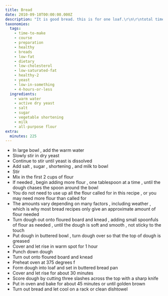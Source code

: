 ```yaml
---
title: Bread
date: 2010-09-10T00:00:00.000Z
description: "It is good bread. this is for one loaf.\r\n\r\ntotal time: 3 hours, 45 minutes"
taxonomies:
  tags:
    - time-to-make
    - course
    - preparation
    - healthy
    - breads
    - low-fat
    - dietary
    - low-cholesterol
    - low-saturated-fat
    - healthy-2
    - yeast
    - low-in-something
    - 4-hours-or-less
  ingredients:
    - warm water
    - active dry yeast
    - salt
    - sugar
    - vegetable shortening
    - milk
    - all-purpose flour
extra:
  minutes: 225
---
```

 - In large bowl , add the warm water
 - Slowly stir in dry yeast
 - Continue to stir until yeast is dissolved
 - Add salt , sugar , shortening , and milk to bowl
 - Stir
 - Mix in the first 2 cups of flour
 - If needed , begin adding more flour , one tablespoon at a time , until the dough chases the spoon around the bowl
 - You do not need to use up all the flour called for in this recipe , or you may need more flour than called for
 - The amounts vary depending on many factors , including weather , which is why most bread recipes only give an approximate amount of flour needed
 - Turn dough out onto floured board and knead , adding small spoonfuls of flour as needed , until the dough is soft and smooth , not sticky to the touch
 - Put dough in buttered bowl , turn dough over so that the top of dough is greased
 - Cover and let rise in warm spot for 1 hour
 - Punch down dough
 - Turn out onto floured board and knead
 - Preheat oven at 375 degrees f
 - Form dough into loaf and set in buttered bread pan
 - Cover and let rise for about 30 minutes
 - Score dough by cutting three slashes across the top with a sharp knife
 - Put in oven and bake for about 45 minutes or until golden brown
 - Turn out bread and let cool on a rack or clean dishtowel

